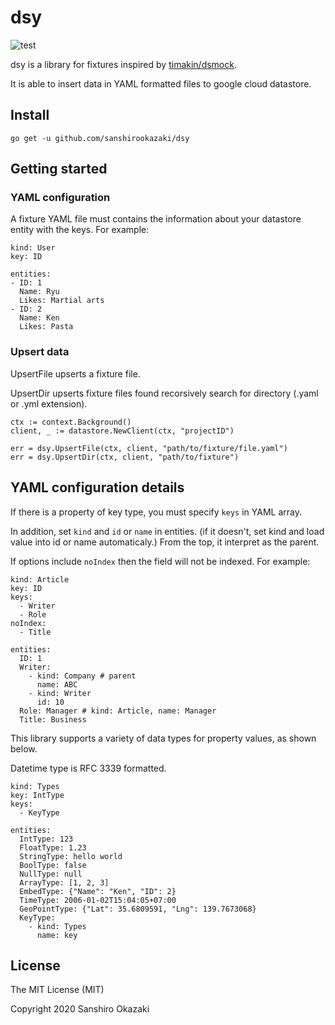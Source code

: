 # dsy

![test](https://github.com/sanshirookazaki/dsy/workflows/test/badge.svg)

dsy is a library for fixtures inspired by [timakin/dsmock](https://github.com/timakin/dsmock).

It is able to insert data in YAML formatted files to google cloud datastore.

## Install

```
go get -u github.com/sanshirookazaki/dsy
```

## Getting started

### YAML configuration

A fixture YAML file must contains the information about your datastore entity with the keys. For example:

```
kind: User
key: ID

entities:
- ID: 1
  Name: Ryu
  Likes: Martial arts
- ID: 2
  Name: Ken
  Likes: Pasta
```


### Upsert data

UpsertFile upserts a fixture file.

UpsertDir upserts fixture files found recorsively search for directory (.yaml or .yml extension).


```
ctx := context.Background()
client, _ := datastore.NewClient(ctx, "projectID")

err = dsy.UpsertFile(ctx, client, "path/to/fixture/file.yaml")
err = dsy.UpsertDir(ctx, client, "path/to/fixture")
```

## YAML configuration details

If there is a property of key type, you must specify ```keys``` in YAML array.

In addition, set ```kind``` and ```id``` or ```name``` in entities. (if it doesn't, set kind and load value into id or name automaticaly.) From the top, it interpret as the parent.

If options include ```noIndex``` then the field will not be indexed. For example:

```
kind: Article
key: ID
keys:
  - Writer
  - Role
noIndex:
  - Title

entities:
  ID: 1
  Writer:
    - kind: Company # parent
      name: ABC
    - kind: Writer
      id: 10
  Role: Manager # kind: Article, name: Manager
  Title: Business
```

This library supports a variety of data types for property values, as shown below.

Datetime type is RFC 3339 formatted.

```
kind: Types
key: IntType
keys:
  - KeyType

entities:
  IntType: 123
  FloatType: 1.23
  StringType: hello world
  BoolType: false
  NullType: null
  ArrayType: [1, 2, 3]
  EmbedType: {"Name": "Ken", "ID": 2}
  TimeType: 2006-01-02T15:04:05+07:00
  GeoPointType: {"Lat": 35.6809591, "Lng": 139.7673068}
  KeyType:
    - kind: Types
      name: key
```

## License
The MIT License (MIT)

Copyright 2020 Sanshiro Okazaki

